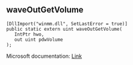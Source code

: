 ## waveOutGetVolume

```
[DllImport("winmm.dll", SetLastError = true)]
public static extern uint waveOutGetVolume(
   IntPtr hwo,
   out uint pdwVolume
);
```

Microsoft documentation: [Link](https://learn.microsoft.com/en-us/windows/win32/api/mmeapi/nf-mmeapi-waveoutgetvolume)
